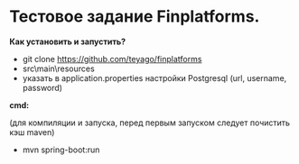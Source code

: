# Тестовое задание Finplatforms.

**Как установить и запустить?**

* git clone https://github.com/teyago/finplatforms
* src\main\resources
* указать в application.properties настройки Postgresql (url, username, password)

**cmd:**

(для компиляции и запуска, перед первым запуском следует почистить кэш maven)
* mvn spring-boot:run

